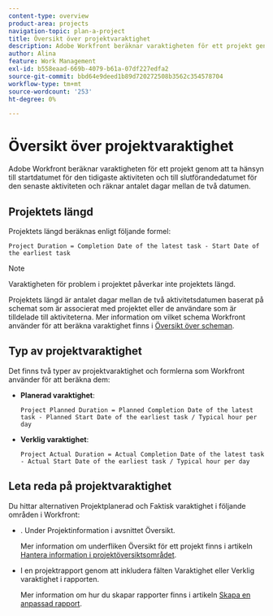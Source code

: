 ```yaml
---
content-type: overview
product-area: projects
navigation-topic: plan-a-project
title: Översikt över projektvaraktighet
description: Adobe Workfront beräknar varaktigheten för ett projekt genom att ta hänsyn till startdatumet för den tidigaste aktiviteten och till slutförandedatumet för den senaste aktiviteten och räknar antalet dagar mellan de två datumen.
author: Alina
feature: Work Management
exl-id: b558eaad-669b-4079-b61a-07df227edfa2
source-git-commit: bbd64e9deed1b89d720272508b3562c354578704
workflow-type: tm+mt
source-wordcount: '253'
ht-degree: 0%

---
```


# Översikt över projektvaraktighet

Adobe Workfront beräknar varaktigheten för ett projekt genom att ta hänsyn till startdatumet för den tidigaste aktiviteten och till slutförandedatumet för den senaste aktiviteten och räknar antalet dagar mellan de två datumen.

## Projektets längd

Projektets längd beräknas enligt följande formel:

```
Project Duration = Completion Date of the latest task - Start Date of the earliest task
```

>[!NOTE]
>
>Varaktigheten för problem i projektet påverkar inte projektets längd.

Projektets längd är antalet dagar mellan de två aktivitetsdatumen baserat på schemat som är associerat med projektet eller de användare som är tilldelade till aktiviteterna. Mer information om vilket schema Workfront använder för att beräkna varaktighet finns i [Översikt över scheman](../../../administration-and-setup/set-up-workfront/configure-timesheets-schedules/schedules-overview.md).

## Typ av projektvaraktighet

Det finns två typer av projektvaraktighet och formlerna som Workfront använder för att beräkna dem:

<!--
<p data-mc-conditions="QuicksilverOrClassic.Draft mode">(NOTE: Check these formulas? Should they be divided by the hours per day?!) </p>
-->

* **Planerad varaktighet**: 

  ```
  Project Planned Duration = Planned Completion Date of the latest task - Planned Start Date of the earliest task / Typical hour per day
  ```

* **Verklig varaktighet**: 

  ```
  Project Actual Duration = Actual Completion Date of the latest task - Actual Start Date of the earliest task / Typical hour per day
  ```

## Leta reda på projektvaraktighet

Du hittar alternativen Projektplanerad och Faktisk varaktighet i följande områden i Workfront:

* . Under Projektinformation i avsnittet Översikt.

  Mer information om underfliken Översikt för ett projekt finns i artikeln [Hantera information i projektöversiktsområdet](../../../manage-work/projects/manage-projects/understand-project-overview-area.md).

* I en projektrapport genom att inkludera fälten Varaktighet eller Verklig varaktighet i rapporten.

  Mer information om hur du skapar rapporter finns i artikeln [Skapa en anpassad rapport](../../../reports-and-dashboards/reports/creating-and-managing-reports/create-custom-report.md).
